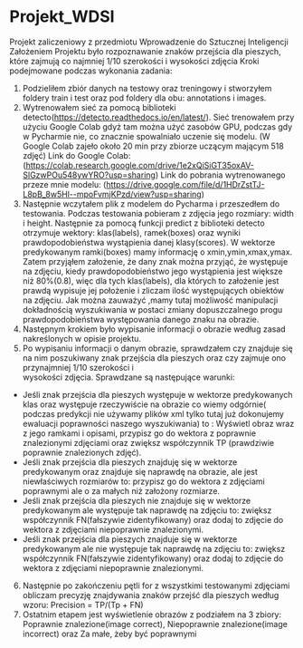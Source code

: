 # Projekt_WDSI
 Projekt zaliczeniowy z przedmiotu Wprowadzenie do Sztucznej Inteligencji
 Założeniem Projektu było rozpoznawanie znaków przejścia dla pieszych, które zajmują co najmniej 1/10 szerokości i wysokości zdjęcia 
 Kroki podejmowane podczas wykonania zadania:
 1. Podzieliłem zbiór danych na testowy oraz treningowy i stworzyłem foldery train i test oraz pod foldery dla obu: annotations i images.
 2. Wytrenowałem sieć za pomocą biblioteki detecto(https://detecto.readthedocs.io/en/latest/). Sieć trenowałem przy użyciu Google Colab gdyż tam można użyć zasobów GPU,
 podczas gdy w Pycharmie nie, co znacznie spowalniało uczenie się modelu. (W Google Colab zajeło około 20 min przy zbiorze uczącym mającym 518 zdjęć) Link do Google Colab:
(https://colab.research.google.com/drive/1e2xQiSiGT35oxAV-SlGzwPOu548ywYRO?usp=sharing)
Link do pobrania wytrenowanego przeze mnie modelu: (https://drive.google.com/file/d/1HDrZstTJ-L8pB_8w5Hl--mpoFvmjKPzd/view?usp=sharing)
3. Następnie wczytałem plik z modelem do Pycharma i przeszedłem do testowania. Podczas testowania pobieram z zdjęcia jego rozmiary: width i height. Następnie za pomocą 
funkcji predict z biblioteki detecto otrzymuje wektory: klas(labels), ramek(boxes) oraz wyniki prawdopodobieństwa wystąpienia danej klasy(scores). W wektorze predykowanym 
ramki(boxes) mamy informację o xmin,ymin,xmax,ymax. Zatem przyjąłem założenie, że dany znak można przyjąć, że występuje na zdjęciu, kiedy prawdopodobieństwo jego wystąpienia jest 
większe niż 80%(0.8), więc dla tych klas(labels), dla których to założenie jest prawdą wypisuje jej położenie i zliczam ilość występujących obiektów na zdjęciu. Jak można zauważyć
,mamy tutaj możliwość manipulacji dokładnością wyszukiwania w postaci zmiany dopuszczalnego progu prawdopodobieństwa występowania danego znaku na obrazie.
4. Następnym krokiem było wypisanie informacji o obrazie według zasad nakreślonych w opisie projektu.
5. Po wypisaniu informacji o danym obrazie, sprawdzałem czy znajduje się na nim poszukiwany znak przejścia dla pieszych oraz czy zajmuje ono przynajmniej 1/10 szerokości i  
wysokości zdjęcia. Sprawdzane są następujące warunki:
- Jeśli znak przejścia dla pieszych występuje w wektorze predykowanych klas oraz występuje rzeczywiście na obrazie co wiemy odgórnie( podczas predykcji nie używamy plików xml
tylko tutaj już dokonujemy ewaluacji poprawności naszego wyszukiwania) to : Wyświetl obraz wraz z jego ramkami i opisami, przypisz go do wektora z poprawnie znalezionymi 
zdjęciami oraz zwiększ współczynnik TP (prawdziwie poprawnie znalezionych zdjęć).
- Jeśli znak przejścia dla pieszych znajduję się w wektorze predykowanym oraz znajduje się naprawdę na obrazie, ale jest niewłaściwych rozmiarów to: przypisz go do wektora z 
zdjęciami poprawnymi ale o za małych niż założony rozmiarze.
- Jeśli znak przejścia dla pieszych nie znajduje się w wektorze predykowanym ale występuje tak naprawdę na zdjęciu to: zwiększ współczynnik FN(fałszywie zidentyfikowany) oraz 
dodaj to zdjęcie do wektora z zdjęciami niepoprawnie znalezionymi.
- Jeśli znak przejścia dla pieszych znajduje się w wektorze predykowanym ale nie występuje tak naprawdę na zdjęciu to: zwiększ współczynnik FN(fałszywie zidentyfikowany) oraz 
dodaj to zdjęcie do wektora z zdjęciami niepoprawnie znalezionymi.
6. Następnie po zakończeniu pętli for z wszystkimi testowanymi zdjęciami obliczam precyzję znajdywania znaków przejść dla pieszych według wzoru: Precision = TP/(Tp + FN)
7. Ostatnim etapem jest wyświetlenie obrazów z podziałem na 3 zbiory: Poprawnie znalezione(image correct), Niepoprawnie znalezione(image incorrect) oraz Za małe, żeby być 
poprawnymi

